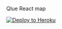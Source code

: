 Qlue  React map


[![Deploy to Heroku](https://www.herokucdn.com/deploy/button.png)](https://heroku.com/deploy)

